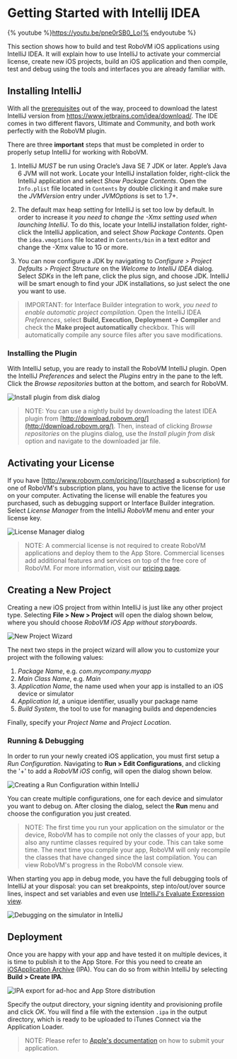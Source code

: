 # Getting Started with Intellij IDEA

{% youtube %}https://youtu.be/pne0rSB0_Lo{% endyoutube %}

This section shows how to build and test RoboVM iOS applications using IntelliJ IDEA. It will explain how to use IntelliJ to activate your commercial license, create new iOS projects, build an iOS application and then compile, test and debug using the tools and interfaces you are already familiar with.

## Installing IntelliJ

With all the [prerequisites](../getting-started/introduction.md) out of the way, proceed to download the latest IntelliJ version from https://www.jetbrains.com/idea/download/. The IDE comes in two different flavors, Ultimate and Community, and both work perfectly with the RoboVM plugin.

There are three __important__ steps that must be completed in order to properly setup IntelliJ for working with RoboVM.

1. IntelliJ _MUST_ be run using Oracle’s Java SE 7 JDK or later. Apple’s Java 6 JVM will not work. Locate your IntelliJ installation folder, right-click the IntelliJ application and select _Show Package Contents_. Open the `Info.plist` file located in `Contents` by double clicking it and make sure the _JVMVersion_ entry under _JVMOptions_ is set to 1.7+.

2. The default max heap setting for IntelliJ is set too low by default. In order to increase it *you need to change the -Xmx setting used when launching IntelliJ*. To do this, locate your IntelliJ installation folder, right-click the IntelliJ application, and select _Show Package Contents_. Open the `idea.vmoptions` file located in `Contents/bin` in a text editor and change the -Xmx value to 1G or more.

3. You can now configure a JDK by navigating to _Configure > Project Defaults > Project Structure_ on the _Welcome to IntelliJ IDEA_ dialog. Select _SDKs_ in the left pane, click the plus sign, and choose JDK. IntelliJ will be smart enough to find your JDK installations, so just select the one you want to use.

> IMPORTANT: for Interface Builder integration to work, *you need to enable automatic project compilation*. Open the IntelliJ IDEA _Preferences_, select __Build, Execution, Deployment -> Compiler__ and check the __Make project automatically__ checkbox. This will automatically compile any source files after you save modifications. 

### Installing the Plugin

With IntelliJ setup, you are ready to install the RoboVM IntelliJ plugin. Open the IntelliJ _Preferences_ and select the _Plugins_ entry in the pane to the left. Click the _Browse repositories_ button at the bottom, and search for RoboVM.

![Install plugin from disk dialog](/images/intellij-install-plugin.png)

> NOTE: You can use a nightly build by downloading the latest IDEA plugin from [http://download.robovm.org/](http://download.robovm.org/). Then, instead of clicking _Browse repositories_ on the plugins dialog, use the _Install plugin from disk_ option and navigate to the downloaded jar file.

## Activating your License 

If you have [http://www.robovm.com/pricing/](purchased a subscription) for one
of RoboVM's subscription plans, you have to active the license for use on your
computer. Activating the license will enable the features you purchased, such
as debugging support or Interface Builder integration. Select _License Manager_ from the IntelliJ _RoboVM_ menu and enter your license key.

![License Manager dialog](/images/license-manager.png)

> NOTE: A commercial license is not required to create RoboVM applications and deploy them to the App Store. Commercial licenses add additional features and services on top of the free core of RoboVM. For more information, visit our [pricing page](http://www.robovm.com/pricing/).


## Creating a New Project

Creating a new iOS project from within IntelliJ is just like any other project type. Selecting __File > New > Project__ will open the dialog shown below, where you should choose _RoboVM iOS App without storyboards_.

![New Project Wizard](/images/intellij-project-wizard.png)

The next two steps in the project wizard will allow you to customize your project with the following values:

1. _Package Name_, e.g. _com.mycompany.myapp_
2. _Main Class Name_, e.g. _Main_
3. _Application Name_, the name used when your app is installed to an iOS device or simulator
4. _Application Id_, a unique identifier, usually your package name
5. _Build System_, the tool to use for managing builds and dependencies

Finally, specify your _Project Name_ and _Project Location_.

### Running & Debugging

In order to run your newly created iOS application, you must first setup a _Run Configuration_. Navigating to __Run > Edit Configurations__, and clicking the '+' to add a _RoboVM iOS_ config, will open the dialog shown below.

![Creating a Run Configuration within IntelliJ](/images/intellij-run-configuration.png)

You can create multiple configurations, one for each device and simulator you want to debug on. After closing the dialog, select the __Run__ menu and choose the configuration you just created.

> NOTE: The first time you run your application on the simulator or the device, RoboVM has to compile not only the classes of your app, but also any runtime classes required by your code. This can take some time. The next time you compile your app, RoboVM will only recompile the classes that have changed since the last compilation. You can view RoboVM's progress in the RoboVM console view.

When starting you app in debug mode, you have the full debugging tools of
IntelliJ at your disposal: you can set breakpoints, step into/out/over source
lines, inspect and set variables and even use [IntelliJ's Evaluate Expression view](https://www.jetbrains.com/idea/help/evaluating-expressions.html).

![Debugging on the simulator in IntelliJ](/images/intellij-debug-sim.png)

## Deployment

Once you are happy with your app and have tested it on multiple devices, it is time to publish it to the App Store. For this you need to create an [iOSApplication Archive](http://en.wikipedia.org/wiki/.ipa_%28file_extension%29) (IPA). You can do so from within IntelliJ by selecting __Build > Create IPA__.

![IPA export for ad-hoc and App Store distribution](/images/intellij-deploy.png)

Specify the output directory, your signing identity and provisioning profile and click _OK_. You will find a file with the extension `.ipa` in the output directory, which is ready to be uploaded to iTunes Connect via the Application Loader.

> NOTE: Please refer to [Apple's documentation](https://developer.apple.com/library/ios/documentation/LanguagesUtilities/Conceptual/iTunesConnect_Guide/Chapters/SubmittingTheApp.html) on how to submit your application.
